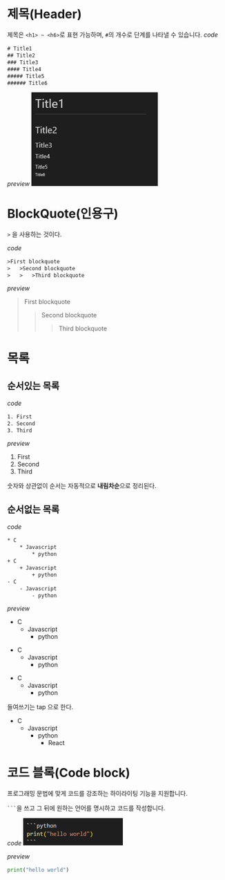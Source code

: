 # 제목(Header)
제목은 `<h1> ~ <h6>`로 표현 가능하며, `#`의 개수로 단계를 나타낼 수 있습니다. 
_code_
```
# Title1
## Title2
### Title3
#### Title4
##### Title5
###### Title6
```
_preview_
![title](markdownimg/title.PNG)

# BlockQuote(인용구)
`>` 을 사용하는 것이다.

_code_
```
>First blockquote
>   >Second blockquote
>   >   >Third blockquote
```
_preview_
>First blockquote
>   >Second blockquote
>   >   >Third blockquote

# 목록
## 순서있는 목록
_code_
```
1. First
2. Second
3. Third
```
_preview_

1. First
2. Second
3. Third

숫자와 상관없이 순서는 자동적으로 **내림차순**으로 정리된다.

## 순서없는 목록

_code_
```
* C
    * Javascript
        * python
+ C
    + Javascript
        + python
- C
    - Javascript
        - python
```
_preview_
* C
    * Javascript
        * python
+ C
    + Javascript
        + python
- C
    - Javascript
        - python

들여쓰기는 tap 으로 한다.

* C
    - Javascript
        + python
          + React

# 코드 블록(Code block)
프로그래밍 문법에 맞게 코드를 강조하는 하이라이팅 기능을 지원합니다.

` ``` `을 쓰고 그 뒤에 원하는 언어를 명시하고 코드를 작성합니다.
 
_code_
![codeblock](markdownimg/codeblock.PNG)

_preview_
```python
print("hello world")
```
